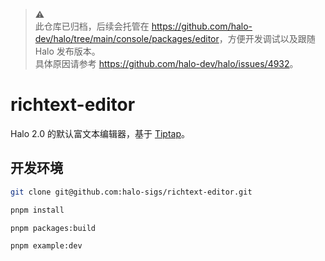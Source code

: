 > :warning:  
> 此仓库已归档，后续会托管在 <https://github.com/halo-dev/halo/tree/main/console/packages/editor>，方便开发调试以及跟随 Halo 发布版本。  
> 具体原因请参考 <https://github.com/halo-dev/halo/issues/4932>。

# richtext-editor

Halo 2.0 的默认富文本编辑器，基于 [Tiptap](https://github.com/ueberdosis/tiptap)。

## 开发环境

```bash
git clone git@github.com:halo-sigs/richtext-editor.git
```

```bash
pnpm install 

pnpm packages:build

pnpm example:dev
```

